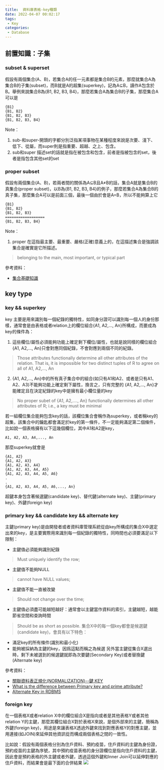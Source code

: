 ```yaml
---
title:  資料庫表格-key種類
date: 2022-04-07 00:02:17
tags:
 - Key
categories:
 - Database
---
```


## 前置知識：子集

### subset & superset
假設有兩個集合(A、B)，若集合A的任一元素都是集合B的元素，那麼就集合A為集合B的子集(subset)，而B就是A的超集(superkey)，記為A⊆B，讀作A包含於B。舉例來說集合B為\{B1, B2, B3, B4\}，那麼若集合A為集合B的子集，那麼集合A可以是
```
{B1}
{B1, B2}
{B1, B2, B3}
{B1, B2, B3, B4}
```

Note：
1. sub-和super-開頭的字都分別泛指某項事物在某種程度來說是次要、淺下、低下、從屬，而super則是指重要、超越、之上、包含。
2. sub和super 描述set的話就是指在被包含和包含，前者是指被包含的set，後者是指包含其他set的set

### proper subset
假設有兩個集合(A、B)，若兩者間的關係為A⊆B且A≠B的話，集合A就是集合B的真集合(proper subset)，以B為\{B1, B2, B3, B4\}的例子，那麼若集合A為集合B的真子集，那麼集合A可以是前面三個，最後一個由於會是A=B，所以不能夠算上它
```
{B1}
{B1, B2}
{B1, B2, B3}
==================
{B1, B2, B3, B4}
```


Note：
1. proper 在這指最主要、最重要、嚴格(正確)意義上的，在這描述集合是強調該集合是確實是它所描述。
> belonging to the main, most important, or typical part



參考資料：
- [集合基礎知識](https://www.itread01.com/content/1547202186.html)


## key type

### key && superkey
key 主要是用來識別每一個紀錄的獨特性，如同身分證可以識別每一個人的身份那樣，通常會是由表格或者relation上的欄位組合\{A1, A2,..., An\}所構成，而要成為key的條件為：
1. 這些欄位/屬性必須能夠功能上確定剩下欄位/屬性，也就是說同樣的欄位組合\{A1, A2,..., An\}只會對應同個紀錄，不會對應到兩個不同的紀錄。
> Those attributes functionally determine all other attributes of the relation. That is, it is impossible for two distinct tuples of R to agree on all of A1, A2,..., An

2. \{A1, A2,..., An\}中的所有真子集合中的組合(如只有A1和A2、或者是只有A1、A2、A3)不能夠功能上確定剩下屬性，換言之，只有完整的 \{A1, A2,..., An\}才能確定且在決定紀錄的key中是擁有最小欄位量的key
> No proper subet of {A1, A2,...., An} functionally determines all other attributes of R; i.e., a key must be minimal

若一組欄位集合能夠包含key的話，該欄位集合會稱作為superkey，或者稱key的超集，該集合中的鑰匙都會滿足於key的第一條件，不一定能夠滿足第二個條件，比如說一個表格擁有以下這幾個欄位，其中A1和A2是key，

```
A1, A2, A3, A4,..., An
```

那麼superkey就會是

```
{A1, A2}
{A1, A2, A3}
{A1, A2, A3, A4}
{A1, A2, A3, A4, A5}
{A1, A2, A3, A4, A5, A6}
.
.
{A1, A2, A3, A4, A5, A6,..., An}
```

超鍵本身包含著候選鍵(candidate key)、替代鍵(alternate key)、主鍵(primary key)、外鍵(foreign key)

### primary key && candidate key && alternate key 
主鍵(primary key)是由開發者或者資料庫管理系統從由key所構成的集合X中選定出來的key，是主要實際用來識別每一個紀錄的獨特性，同時間也必須要滿足以下限制：
  - 主鍵值必須能夠識別紀錄
  > Must uniquely identify the row;
  - 主鍵值不能夠NULL
  > cannot have NULL values;
  - 主鍵值不能一直被改變
  > Should not change over the time;
  - 主鍵值必須盡可能越短越好：通常會以主鍵當作資料的索引，主鍵越短，越能節省空間和查詢時間
  > Should be as short as possible.
集合X中的每一個key都會是候選鍵(candidate key)，會具有以下特色：
  - 滿足key的所有條件(識別和最小化)
  - 能夠被採納為主鍵的key，因爲這點而稱之為候選
另外當主鍵從集合X選出時，剩下未被選到的候選鍵就即為次要鍵(Secondary Key)或者替換鍵(Alternate key)

參考資料：
- [關聯資料表正規化(NORMALIZATION)--鍵,KEY](https://blog.kkbruce.net/2010/10/normalization-key.html)
- [What is the difference between Primary key and prime attribute?](https://stackoverflow.com/questions/22064977/what-is-the-difference-between-primary-key-and-prime-attribute)
- [Alternate Key in RDBMS](https://www.tutorialspoint.com/Alternate-Key-in-RDBMS)


### foreign key
在一個表格X或者relation X中的欄位組合X是指向或者是其他表格Y或者其他relation Y的主鍵，那麼其欄位組合X對於表格X來說，是個外部來的主鍵，簡稱為外鍵(foreign key)，用途是來讓表格X透過外鍵來找到對應表格Y的對應主鍵，並用連接(如JOIN)來延伸其他資訊從而構成兩個表格之間的一致性。

比如說：假設有兩個表格分別為住戶資料、預約疫苗，住戶資料的主鍵為身份證，預約疫苗的主鍵為序號，其中預約疫苗表格的身分證欄位是指向住戶資料的主鍵，因此會是預約表格的外主鍵或者外鍵，透過這個外鍵和Inner Join可以延伸對應的住戶資料，而結果會是最下面的合併結果
![](https://res.cloudinary.com/dqfxgtyoi/image/upload/v1649260773/blog/database/key/foreign-key-example_ourovc.png)

